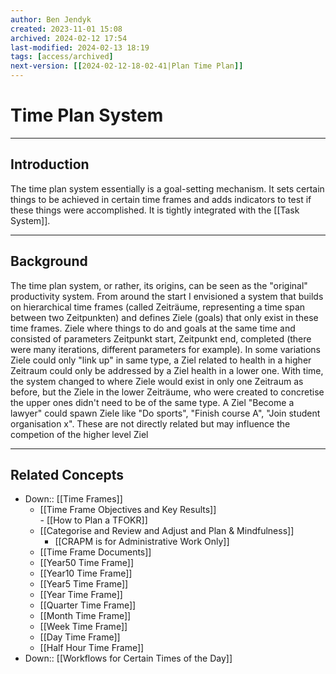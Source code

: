 ```yaml
---
author: Ben Jendyk
created: 2023-11-01 15:08
archived: 2024-02-12 17:54
last-modified: 2024-02-13 18:19
tags: [access/archived]
next-version: [[2024-02-12-18-02-41|Plan Time Plan]]
---
```


# Time Plan System

--- 

## Introduction

The time plan system essentially is a goal-setting mechanism. It sets certain things to be achieved in certain time frames and adds indicators to test if these things were accomplished. It is tightly integrated with the [[Task System]].

--- 

## Background

The time plan system, or rather, its origins, can be seen as the "original" productivity system. From around the start I envisioned a system that builds on hierarchical time frames (called Zeiträume, representing a time span between two Zeitpunkten) and defines Ziele (goals) that only exist in these time frames. Ziele where things to do and goals at the same time and consisted of parameters Zeitpunkt start, Zeitpunkt end, completed (there were many iterations, different parameters for example). In some variations Ziele could only "link up" in same type, a Ziel related to health in a higher Zeitraum could only be addressed by a Ziel health in a lower one. With time, the system changed to where Ziele would exist in only one Zeitraum as before, but the Ziele in the lower Zeiträume, who were created to concretise the upper ones didn't need to be of the same type. A Ziel "Become a lawyer" could spawn Ziele like "Do sports", "Finish course A", "Join student organisation x". These are not directly related but may influence the competion of the higher level Ziel

--- 

## Related Concepts

- Down:: [[Time Frames]]  
	- [[Time Frame Objectives and Key Results]]  
		  - [[How to Plan a TFOKR]]  
	- [[Categorise and Review and Adjust and Plan & Mindfulness]]  
		- [[CRAPM is for Administrative Work Only]]  
	- [[Time Frame Documents]]  
	- [[Year50 Time Frame]]  
	- [[Year10 Time Frame]]  
	- [[Year5 Time Frame]]  
	- [[Year Time Frame]]  
	- [[Quarter Time Frame]]  
	- [[Month Time Frame]]  
	- [[Week Time Frame]]  
	- [[Day Time Frame]]  
	- [[Half Hour Time Frame]]
- Down:: [[Workflows for Certain Times of the Day]]
